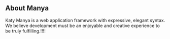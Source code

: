 ## About Manya
Katy
Manya is a web application framework with expressive, elegant syntax. We believe development must be an enjoyable and creative experience to be truly fulfilling.!!!!
